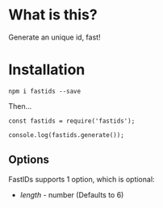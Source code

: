 # What is this?

Generate an unique id, fast!

# Installation

`npm i fastids --save`

Then...

```
const fastids = require('fastids');

console.log(fastids.generate());
```

## Options

FastIDs supports 1 option, which is optional:

* *length* - number (Defaults to 6)